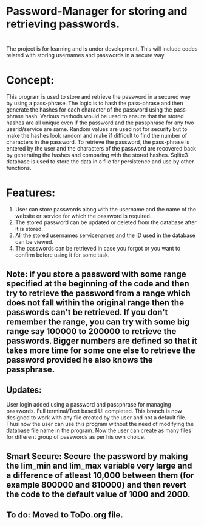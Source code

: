 # Password-Manager for storing and retrieving passwords.
# 
The project is for learning and is under development.
This will include codes related with storing usernames and passwords in a secure way.
# Concept:
This program is used to store and retrieve the password in a secured way by using a pass-phrase.
The logic is to hash the pass-phrase and then generate the hashes for each character of the password using the pass-phrase hash.
Various methods would be uesd to ensure that the stored hashes are all unique even if the password and the passphrase for any two userid/service are same.
Random values are used not for security but to make the hashes look random and make if difficult to find the number of characters in the password.
To retrieve the password, the pass-phrase is entered by the user and the characters of the password are recovered back by generating the 
hashes and comparing with the stored hashes.
Sqlite3 database is used to store the data in a file for persistence and use by other functions. 

# Features:
 1. User can store passwords along with the username and the name of the website or service for which the password is required.
 2. The stored password can be updated or deleted from the database after it is stored.
 3. All the stored usernames servicenames and the ID used in the database can be viewed.
 4. The passwords can be retrieved in case you forgot or you want to confirm before using it for some task.
 
## Note: if you store a password with some range specified at the beginning of the code and then try to retrieve the password from a range which does not fall within the original range then the passwords can't be retrieved. If you don't remember the range, you can try with some big range say 100000 to 200000 to retrieve the passwords. Bigger numbers are defined so that it takes more time for some one else to retrieve the password provided he also knows the passphrase.

## Updates:
User login added using a password and passphrase for managing passwords.
Full terminal/Text based UI completed.
This branch is now designed to work with any file created by the user and not a default file. Thus now the user can use this program without the need of modifying the database file name in the program.
Now the user can create as many files for different group of passwords as per his own choice.

## Smart Secure: Secure the password by making the lim_min and lim_max variable very large and a difference of atleast 10,000 between them (for example 800000 and 810000) and then revert the code to the default value of 1000 and 2000.
## To do: Moved to ToDo.org file.





